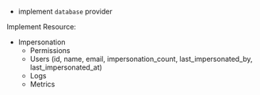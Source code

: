 - implement `database` provider

Implement Resource:
- Impersonation
  - Permissions
  - Users (id, name, email, impersonation_count, last_impersonated_by, last_impersonated_at)
  - Logs
  - Metrics
